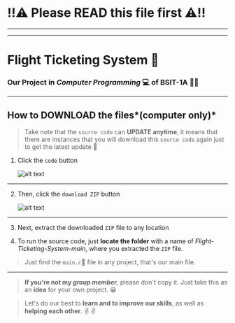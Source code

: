 # !!:warning: Please **READ** this file first :warning:!!
---
---
# Flight Ticketing System :flight_departure:
### Our Project in *Computer Programming*	:computer: of BSIT-1A 	:student:
---
##       How to **DOWNLOAD** the files*(computer only)*
> Take note that the `source code` can **UPDATE anytime**, it means that there are instances 
> that you will download this `source code` again just to get the latest update 	:speech_balloon:

1. Click the `code` button

   ![alt text](https://scontent.fmnl17-2.fna.fbcdn.net/v/t1.15752-9/135023651_1074092183015941_1563172731779669106_n.png?_nc_cat=107&ccb=2&_nc_sid=ae9488&_nc_ohc=FnrvCE_brEYAX8tBKR3&_nc_ht=scontent.fmnl17-2.fna&oh=486527436f55eae7a3730f881c566371&oe=60145758 "Code Button")
  
 ---
  
2. Then, click the `download ZIP` button

   ![alt text](https://scontent.fmnl17-2.fna.fbcdn.net/v/t1.15752-9/134923210_686695702008501_8769054572082660874_n.png?_nc_cat=111&ccb=2&_nc_sid=ae9488&_nc_ohc=iGG3ylCt1DkAX94Hva2&_nc_ht=scontent.fmnl17-2.fna&oh=56548e80a8c1268b81fc3d0190887e6e&oe=601422AA "Download ZIP button")
   
---
3. Next, extract the downloaded `ZIP` file to any location

4. To run the source code, just **locate the folder** with a name of *Flight-Ticketing-System-main*, where you extracted the `ZIP` file.

> Just find the `main.c`:open_file_folder: file in any project, that's our main file.
---
> **If you're not my *group member***, please don't copy it. Just take this as an **idea** for your own project. :grinning:

> Let's do our best to **learn and to improve our skills**, as well as **helping each other**. :v: :v:
